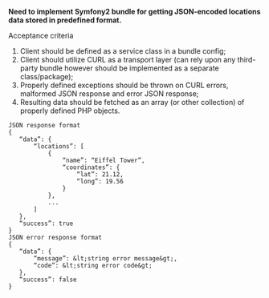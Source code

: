 **Need to implement Symfony2 bundle for getting JSON-encoded locations data stored in
predefined format.**

Acceptance criteria
1. Client should be defined as a service class in a bundle config;
2. Client should utilize CURL as a transport layer (can rely upon any third-party
bundle however should be implemented as a separate class/package);
3. Properly defined exceptions should be thrown on CURL errors, malformed JSON
response and error JSON response;
4. Resulting data should be fetched as an array (or other collection) of properly
defined PHP objects.
```
JSON response format
{
   “data”: {
       “locations”: [
           {
               “name”: “Eiffel Tower”,
               “coordinates”: {
                   “lat”: 21.12,
                   “long”: 19.56
               }
           },
           ...
       ]
   },
   “success”: true
}
JSON error response format
{
   “data”: {
       “message”: &lt;string error message&gt;,
       “code”: &lt;string error code&gt;
   },
   “success”: false
}
```